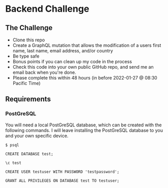 # Backend Challenge
## The Challenge
* Clone this repo
* Create a GraphQL mutation that allows the modification of a users first name, last name, email address, and/or country
* Be type safe
* Bonus points if you can clean up my code in the process
* Check this code into your own public GitHub repo, and send me an email back when you're done.
* Please complete this within 48 hours (in before 2022-01-27 @ 08:30 Pacific Time)
## Requirements
### PostGreSQL
You will need a local PostGreSQL database, which can be created with the following commands. I will leave installing the PostGreSQL database to you and your own specific device.

`$ psql`

`CREATE DATABASE test;`

`\c test`

`CREATE USER testuser WITH PASSWORD 'testpassword';`

`GRANT ALL PRIVILEGES ON DATABASE test TO testuser;`
